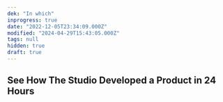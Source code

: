```yaml
---
dek: "In which"
inprogress: true
date: "2022-12-05T23:34:09.000Z"
modified: "2024-04-29T15:43:05.000Z"
tags: null
hidden: true
draft: true
---
```

## See How The Studio Developed a Product in 24 Hours

